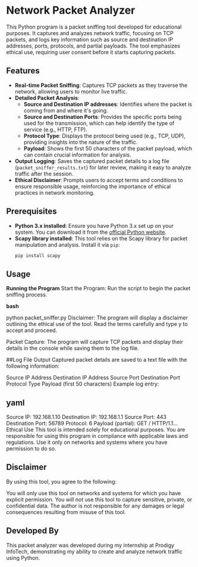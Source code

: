 # Network Packet Analyzer

This Python program is a packet sniffing tool developed for educational purposes. It captures and analyzes network traffic, focusing on TCP packets, and logs key information such as source and destination IP addresses, ports, protocols, and partial payloads. The tool emphasizes ethical use, requiring user consent before it starts capturing packets.

## Features

- **Real-time Packet Sniffing**: Captures TCP packets as they traverse the network, allowing users to monitor live traffic.
- **Detailed Packet Analysis**:
  - **Source and Destination IP addresses**: Identifies where the packet is coming from and where it's going.
  - **Source and Destination Ports**: Provides the specific ports being used for the transmission, which can help identify the type of service (e.g., HTTP, FTP).
  - **Protocol Type**: Displays the protocol being used (e.g., TCP, UDP), providing insights into the nature of the traffic.
  - **Payload**: Shows the first 50 characters of the packet payload, which can contain crucial information for analysis.
- **Output Logging**: Saves the captured packet details to a log file (`packet_sniffer_results.txt`) for later review, making it easy to analyze traffic after the session.
- **Ethical Disclaimer**: Prompts users to accept terms and conditions to ensure responsible usage, reinforcing the importance of ethical practices in network monitoring.

## Prerequisites

- **Python 3.x installed**: Ensure you have Python 3.x set up on your system. You can download it from the [official Python website](https://www.python.org/downloads/).
- **Scapy library installed**: This tool relies on the Scapy library for packet manipulation and analysis. Install it via `pip`:
  ```bash
  pip install scapy

## Usage

**Running the Program**
Start the Program: Run the script to begin the packet sniffing process.

**bash**

python packet_sniffer.py
Disclaimer: The program will display a disclaimer outlining the ethical use of the tool. Read the terms carefully and type y to accept and proceed.

Packet Capture: The program will capture TCP packets and display their details in the console while saving them to the log file.

##Log File Output
Captured packet details are saved to a text file with the following information:

Source IP Address
Destination IP Address
Source Port
Destination Port
Protocol Type
Payload (first 50 characters)
Example log entry:

## yaml

Source IP: 192.168.1.10
Destination IP: 192.168.1.1
Source Port: 443
Destination Port: 56789
Protocol: 6
Payload (partial): GET / HTTP/1.1...
Ethical Use
This tool is intended solely for educational purposes. You are responsible for using this program in compliance with applicable laws and regulations. Use it only on networks and systems where you have permission to do so.

## Disclaimer
By using this tool, you agree to the following:

You will only use this tool on networks and systems for which you have explicit permission.
You will not use this tool to capture sensitive, private, or confidential data.
The author is not responsible for any damages or legal consequences resulting from misuse of this tool.

## Developed By
This packet analyzer was developed during my internship at Prodigy InfoTech, demonstrating my ability to create and analyze network traffic using Python.